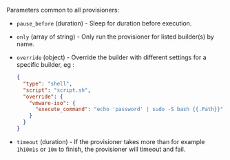Parameters common to all provisioners:


-   `pause_before` (duration) - Sleep for duration before execution.

-   `only`  (array of string) - Only run the provisioner for listed builder(s)
    by name.

-   `override`  (object) - Override the builder with different settings for a
    specific builder, eg :

    ``` json
    {
      "type": "shell",
      "script": "script.sh",
      "override": {
        "vmware-iso": {
          "execute_command": "echo 'password' | sudo -S bash {{.Path}}"
        }
      }
    }
    ```

-   `timeout` (duration) - If the provisioner takes more than for example
    `1h10m1s` or `10m` to finish, the provisioner will timeout and fail.
